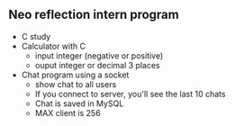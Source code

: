 ## Neo reflection intern program

-   C study
-   Calculator with C
    -   input integer (negative or positive)
    -   ouput integer or decimal 3 places
-   Chat program using a socket
    -   show chat to all users
    -   If you connect to server, you'll see the last 10 chats
    -   Chat is saved in MySQL
    -   MAX client is 256
